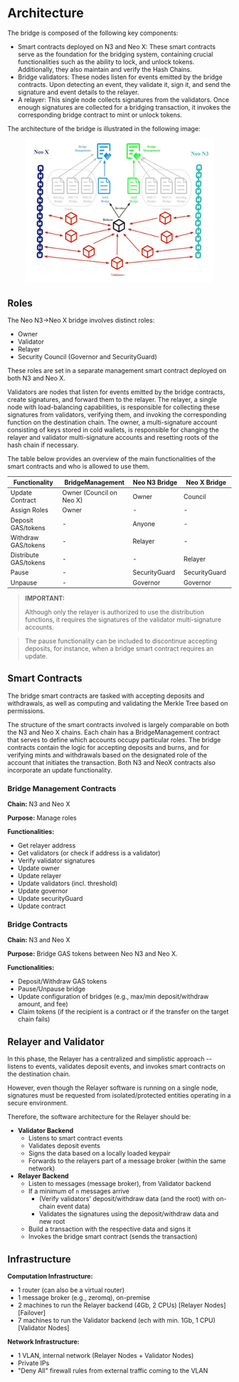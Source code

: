 # Architecture

The bridge is composed of the following key components:

* Smart contracts deployed on N3 and Neo X: These smart contracts serve as the foundation for the bridging system, containing crucial functionalities such as the ability to lock, and unlock tokens. Additionally, they also maintain and verify the Hash Chains.
* Bridge validators:  These nodes listen for events emitted by the bridge contracts. Upon detecting an event, they validate it, sign it, and send the signature and event details to the relayer.&#x20;
* A relayer: This single node collects signatures from the validators. Once enough signatures are collected for a bridging transaction, it invokes the corresponding bridge contract to mint or unlock tokens.

The architecture of the bridge is illustrated in the following image:

<figure><img src="../../.gitbook/assets/NeoX-Bridge-Arch.png" alt=""><figcaption></figcaption></figure>

## Roles

The Neo N3->Neo X bridge involves distinct roles:

* Owner
* Validator
* Relayer
* Security Council (Governor and SecurityGuard)

These roles are set in a separate management smart contract deployed on both N3 and Neo X.

Validators are nodes that listen for events emitted by the bridge contracts, create signatures, and forward them to the relayer. The relayer, a single node with load-balancing capabilities, is responsible for collecting these signatures from validators, verifying them, and invoking the corresponding function on the destination chain. The owner, a multi-signature account consisting of keys stored in cold wallets, is responsible for changing the relayer and validator multi-signature accounts and resetting roots of the hash chain if necessary.

The table below provides an overview of the main functionalities of the smart contracts and who is allowed to use them.

<table>
    <thead>
        <tr>
            <th width="220">Functionality</th>
            <th width="230">BridgeManagement</th>
            <th width="150">Neo N3 Bridge</th>
            <th width="150">Neo X Bridge</th>
        </tr>
    </thead>
    <tbody>
        <tr>
            <td>Update Contract</td>
            <td>Owner (Council on Neo X)</td>
            <td>Owner</td>
            <td>Council</td>
        </tr>
        <tr>
            <td>Assign Roles</td>
            <td>Owner</td>
            <td>-</td>
            <td>-</td>
        </tr>
        <tr>
            <td>Deposit GAS/tokens</td>
            <td>-</td>
            <td>Anyone</td>
            <td>-</td>
        </tr>
        <tr>
            <td>Withdraw GAS/tokens</td>
            <td>-</td>
            <td>Relayer</td>
            <td>-</td>
        </tr>
        <tr>
            <td>Distribute GAS/tokens</td>
            <td>-</td>
            <td>-</td>
            <td>Relayer</td>
        </tr>
        <tr>
            <td>Pause</td>
            <td>-</td>
            <td>SecurityGuard</td>
            <td>SecurityGuard</td>
        </tr>
        <tr>
            <td>Unpause</td>
            <td>-</td>
            <td>Governor</td>
            <td>Governor</td>
        </tr>
    </tbody>
</table>

> **IMPORTANT:**
>
> Although only the relayer is authorized to use the distribution functions, it requires the signatures of the validator multi-signature accounts.

> The pause functionality can be included to discontinue accepting deposits, for instance, when a bridge smart contract requires an update.

## Smart Contracts

The bridge smart contracts are tasked with accepting deposits and withdrawals, as well as computing and validating the Merkle Tree based on permissions.

The structure of the smart contracts involved is largely comparable on both the N3 and Neo X chains. Each chain has a BridgeManagement contract that serves to define which accounts occupy particular roles. The bridge contracts contain the logic for accepting deposits and burns, and for verifying mints and withdrawals based on the designated role of the account that initiates the transaction. Both N3 and NeoX contracts also incorporate an update functionality.

### **Bridge Management Contracts**

**Chain:** N3 and Neo X&#x20;

**Purpose:** Manage roles&#x20;

**Functionalities:**

* Get relayer address
* Get validators (or check if address is a validator)
* Verify validator signatures
* Update owner
* Update relayer
* Update validators (incl. threshold)
* Update governor
* Update securityGuard
* Update contract

### **Bridge Contracts**

**Chain:** N3 and Neo X&#x20;

**Purpose:** Bridge GAS tokens between Neo N3 and Neo X.&#x20;

**Functionalities:**

* Deposit/Withdraw GAS tokens
* Pause/Unpause bridge
* Update configuration of bridges (e.g., max/min deposit/withdraw amount, and fee)
* Claim tokens (if the recipient is a contract or if the transfer on the target chain fails)

## Relayer and Validator

In this phase, the Relayer has a centralized and simplistic approach -- listens to events, validates deposit events, and invokes smart contracts on the destination chain.

However, even though the Relayer software is running on a single node, signatures must be requested from isolated/protected entities operating in a secure environment.

Therefore, the software architecture for the Relayer should be:

* **Validator Backend**
  * Listens to smart contract events
  * Validates deposit events
  * Signs the data based on a locally loaded keypair
  * Forwards to the relayers part of a message broker (within the same network)
* **Relayer Backend**
  * Listen to messages (message broker), from Validator backend
  * If a minimum of `n` messages arrive
    * (Verify validators' deposit/withdraw data (and the root) with on-chain event data)
    * Validates the signatures using the deposit/withdraw data and new root
  * Build a transaction with the respective data and signs it
  * Invokes the bridge smart contract (sends the transaction)

## Infrastructure

**Computation Infrastructure:**

* 1 router (can also be a virtual router)
* 1 message broker (e.g., zeromq), on-premise
* 2 machines to run the Relayer backend (4Gb, 2 CPUs) \[Relayer Nodes] \[Failover]
* 7 machines to run the Validator backend (ech with min. 1Gb, 1 CPU) \[Validator Nodes]

**Network Infrastructure:**

* 1 VLAN, internal network (Relayer Nodes + Validator Nodes)
* Private IPs
* "Deny All" firewall rules from external traffic coming to the VLAN
